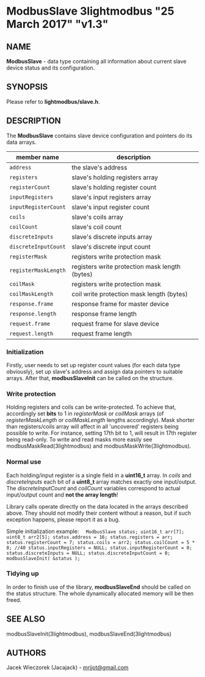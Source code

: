 # ModbusSlave 3lightmodbus "25 March 2017" "v1.3"

## NAME
**ModbusSlave** - data type containing all information about current slave device status and its configuration.

## SYNOPSIS
Please refer to **lightmodbus/slave.h**.
## DESCRIPTION
The **ModbusSlave** contains slave device configuration and pointers do its data arrays.

| member name | description |
|---|---|
| `address` | the slave's address |
| `registers` | slave's holding registers array |
| `registerCount`| slave's holding register count |
| `inputRegisters` | slave's input registers array |
| `inputRegisterCount`| slave's input register count |
| `coils` | slave's coils array |
| `coilCount`| slave's coil count |
| `discreteInputs` | slave's discrete inputs array |
| `discreteInputCount`| slave's discrete input count |
| `registerMask` | registers write protection mask |
| `registerMaskLength`| registers write protection mask length (bytes) |
| `coilMask` | registers write protection mask |
| `coilMaskLength`| coil write protection mask length (bytes) |
| `response.frame` | response frame for master device |
| `response.length`| response frame length |
| `request.frame` | request frame for slave device |
| `request.length` | request frame length |

### Initialization
Firstly, user needs to set up register count values (for each data type obviously), set up slave's address and assign data pointers to suitable arrays. After that, **modbusSlaveInit** can be called on the structure.

### Write protection
Holding registers and coils can be write-protected. To achieve that, accordingly set **bits** to 1 in *registerMask* or *coilMask* arrays (of *registerMaskLength* or *coilMaskLength* lengths accordingly). Mask shorter than registers/coils array will affect in all 'uncovered' registers being possible to write. For instance, setting 17th bit to 1, will result in 17th register being read-only.
To write and read masks more easily see modbusMaskRead(3lightmodbus) and modbusMaskWrite(3lightmodbus).

### Normal use
Each holding/input register is a single field in a **uint16_t** array.
In *coils* and *discreteInputs* each bit of a **uint8_t** array matches exactly one input/output.
The *discreteInputCount* and *coilCount* variables correspond to actual input/output count and **not the array length**!

Library calls operate directly on the data located in the arrays described above. They should not modify their content without a reason, but if such exception happens, please report it as a bug.

Simple initialization example:
`  
	ModbusSlave status;
	uint16_t arr[7];
	uint8_t arr2[5];
	status.address = 16;
	status.registers = arr;
	status.registerCount = 7;
	status.coils = arr2;
	status.coilCount = 5 * 8; //40
	status.inputRegisters = NULL;
	status.inputRegisterCount = 0;
	status.discreteInputs = NULL;
	status.discreteInputCount = 0;
	modbusSlaveInit( &status );
`

### Tidying up
In order to finish use of the library, **modbusSlaveEnd** should be called on the status structure.
The whole dynamically allocated memory will be then freed.

## SEE ALSO
modbusSlaveInit(3lightmodbus), modbusSlaveEnd(3lightmodbus)

## AUTHORS
Jacek Wieczorek (Jacajack) - mrjjot@gmail.com
